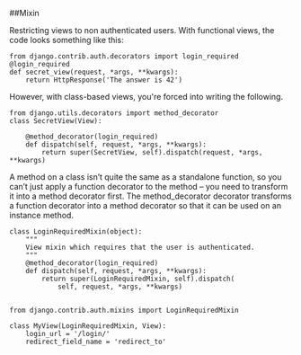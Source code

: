 ##Mixin

Restricting views to non authenticated users. 
With functional views, the code looks something like this:

    from django.contrib.auth.decorators import login_required
    @login_required
    def secret_view(request, *args, **kwargs):
        return HttpResponse('The answer is 42')


However, with class-based views, you're forced into writing the following.

    from django.utils.decorators import method_decorator
    class SecretView(View):

        @method_decorator(login_required)
        def dispatch(self, request, *args, **kwargs):
            return super(SecretView, self).dispatch(request, *args, **kwargs)



A method on a class isn’t quite the same as a standalone function, 
so you can’t just apply a function decorator to the method – you need 
to transform it into a method decorator first. The method_decorator 
decorator transforms a function decorator into a method decorator 
so that it can be used on an instance method.


    class LoginRequiredMixin(object):
        """
        View mixin which requires that the user is authenticated.
        """
        @method_decorator(login_required)
        def dispatch(self, request, *args, **kwargs):
            return super(LoginRequiredMixin, self).dispatch(
                self, request, *args, **kwargs)

    
    from django.contrib.auth.mixins import LoginRequiredMixin

    class MyView(LoginRequiredMixin, View):
        login_url = '/login/'
        redirect_field_name = 'redirect_to'
